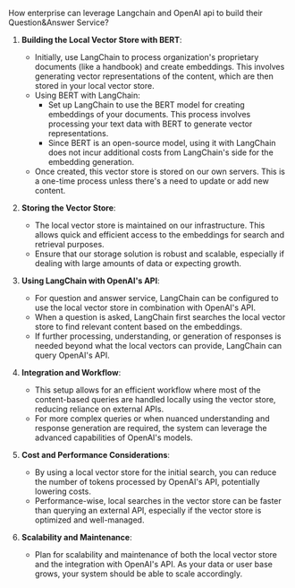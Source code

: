 How enterprise can leverage Langchain and OpenAI api to build their Question&Answer Service?

1. **Building the Local Vector Store with BERT**:
   - Initially, use LangChain to process organization's proprietary documents (like a handbook) and create embeddings. This involves generating vector representations of the content, which are then stored in your local vector store.
   - Using BERT with LangChain:
        - Set up LangChain to use the BERT model for creating embeddings of your documents. This process involves processing your text data with BERT to generate vector representations.
        - Since BERT is an open-source model, using it with LangChain does not incur additional costs from LangChain's side for the embedding generation.
   - Once created, this vector store is stored on our own servers. This is a one-time process unless there's a need to update or add new content.

2. **Storing the Vector Store**:
   - The local vector store is maintained on our infrastructure. This allows quick and efficient access to the embeddings for search and retrieval purposes.
   - Ensure that our storage solution is robust and scalable, especially if dealing with large amounts of data or expecting growth.

3. **Using LangChain with OpenAI's API**:
   - For question and answer service, LangChain can be configured to use the local vector store in combination with OpenAI's API.
   - When a question is asked, LangChain first searches the local vector store to find relevant content based on the embeddings.
   - If further processing, understanding, or generation of responses is needed beyond what the local vectors can provide, LangChain can query OpenAI's API.

4. **Integration and Workflow**:
   - This setup allows for an efficient workflow where most of the content-based queries are handled locally using the vector store, reducing reliance on external APIs.
   - For more complex queries or when nuanced understanding and response generation are required, the system can leverage the advanced capabilities of OpenAI's models.

5. **Cost and Performance Considerations**:
   - By using a local vector store for the initial search, you can reduce the number of tokens processed by OpenAI's API, potentially lowering costs.
   - Performance-wise, local searches in the vector store can be faster than querying an external API, especially if the vector store is optimized and well-managed.

6. **Scalability and Maintenance**:
   - Plan for scalability and maintenance of both the local vector store and the integration with OpenAI's API. As your data or user base grows, your system should be able to scale accordingly.


